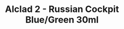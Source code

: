 ---
layout: product
title: "Alclad 2 - Russian Cockpit Blue/Green 30ml"
price: "TBA" 
desc: "Metalizer boja"
img_path: "/assets/img/ALCE645.webp"
brand: "N/A"
available: false
special_offer: false
new: false
soon: false
cat: "040000"
subcat: "040300"
subsubcat: "0N/A"
sifra: "ALCE645"
popular: false
spec: false
---
